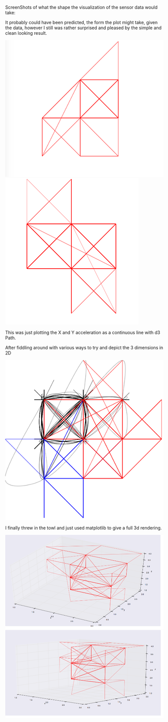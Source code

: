 ScreenShots of what the shape the visualization of the sensor data would take:


It probably could have been predicted, the form the plot might take, given the data, however I still was rather surprised and pleased by the simple and clean looking result.

![alt text](screenshots/crane.png "X and Y")
![alt text](screenshots/spider.png "X and Y")

This was just plotting the X and Y acceleration as a continuous line with d3 Path.

After fiddling around with various ways to try and depict the 3 dimensions in 2D

![alt text](screenshots/crane+z.png "X+Y=black, x+z=blue, z+y=red")

I finally threw in the towl and just used matplotlib to give a full 3d rendering.

![alt text](screenshots/3d1.png "X, Y, and Z")
![alt text](screenshots/3d2.png "X, Y, and Z")
